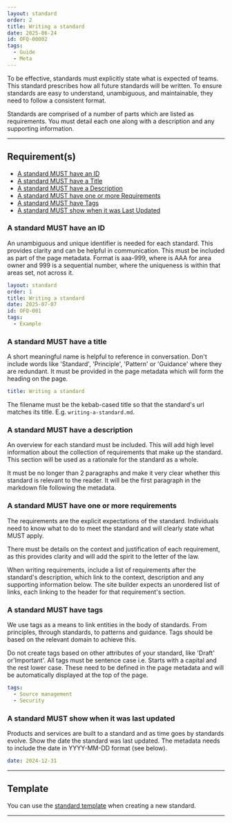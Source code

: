 ```yaml
---
layout: standard
order: 2
title: Writing a standard
date: 2025-06-24
id: OFQ-00002
tags:
  - Guide
  - Meta
---
```


To be effective, standards must explicitly state what is expected of teams. This standard prescribes how all future standards will be written. To ensure standards are easy to understand, unambiguous, and maintainable, they need to follow a consistent format.

Standards are comprised of a number of parts which are listed as requirements.
You must detail each one along with a description and any supporting information.

---

## Requirement(s)

- [A standard MUST have an ID](#a-standard-must-have-an-id)
- [A standard MUST have a Title](#a-standard-must-have-a-title)
- [A standard MUST have a Description](#a-standard-must-have-a-description)
- [A standard MUST have one or more Requirements](#a-standard-must-have-one-or-more-requirements)
- [A standard MUST have Tags](#a-standard-must-have-tags)
- [A standard MUST show when it was Last Updated](#a-standard-must-show-when-it-was-last-updated)

### A standard MUST have an ID

An unambiguous and unique identifier is needed for each standard. This provides clarity and can be helpful in communication. This must be included as part of the page metadata. Format is aaa-999, where is AAA for area owner and 999 is a sequential number, where the uniqueness is within that areas set, not across it.

```yaml
layout: standard
order: 1
title: Writing a standard
date: 2025-07-07
id: OFQ-001
tags:
  - Example
```

### A standard MUST have a title

A short meaningful name is helpful to reference in conversation. Don't include words like 'Standard', 'Principle', 'Pattern' or 'Guidance' where they are redundant. It must be provided in the page metadata which will form the heading on the page.

```yaml
title: Writing a standard
```

The filename must be the kebab-cased title so that the standard's url matches its title. E.g. `writing-a-standard.md`.  

### A standard MUST have a description

An overview for each standard must be included.  This will add high level information about the collection of requirements that make up the standard. This section will be used as a rationale for the standard as a whole.

It must be no longer than 2 paragraphs and make it very clear whether this standard is relevant to the reader. It will be the first paragraph in the markdown file following the metadata.

### A standard MUST have one or more requirements

The requirements are the explicit expectations of the standard. Individuals need to know what to do to meet the standard and will clearly state what MUST apply.

There must be details on the context and justification of each requirement, as this provides clarity and will add the spirit to the letter of the law.

When writing requirements, include a list of requirements after the standard's description, which link to the context, description and any supporting information below. The site builder expects an unordered list of links, each linking to the header for that requirement's section.

### A standard MUST have tags

We use tags as a means to link entities in the body of standards. From principles, through standards, to patterns and guidance. Tags should be based on the relevant domain to achieve this.

Do not create tags based on other attributes of your standard, like 'Draft' or'Important'.  All tags must be sentence case i.e. Starts with a capital and the rest lower case. These need to be defined in the page metadata and will be automatically displayed at the top of the page.

```yaml
tags:
  - Source management
  - Security
```

### A standard MUST show when it was last updated

Products and services are built to a standard and as time goes by standards evolve. Show the date the standard was last updated. The metadata needs to include the date in YYYY-MM-DD format (see below).

```yaml
date: 2024-12-31
```
---

## Template

You can use the [standard template](https://github.com/OfqualGovUK/ofqual-standards-patterns/blob/main/docs/standards/standard.template.md) when creating a new standard.

---
